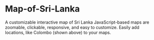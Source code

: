 # Map-of-Sri-Lanka
A customizable interactive map of Sri Lanka
JavaScript-based maps are zoomable, clickable, responsive, and easy to customize. Easily add locations, like Colombo (shown above) to your maps. 
